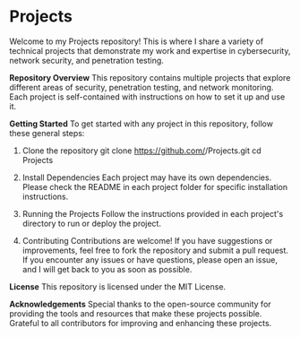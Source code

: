 # Projects
Welcome to my Projects repository! This is where I share a variety of technical projects that demonstrate my work and expertise in cybersecurity, network security, and penetration testing.

**Repository Overview**
This repository contains multiple projects that explore different areas of security, penetration testing, and network monitoring. Each project is self-contained with instructions on how to set it up and use it.

**Getting Started**
To get started with any project in this repository, follow these general steps:

1. Clone the repository
   git clone https://github.com/<your-username>/Projects.git
   cd Projects

2. Install Dependencies
Each project may have its own dependencies. Please check the README in each project folder for specific installation instructions.

3. Running the Projects
Follow the instructions provided in each project's directory to run or deploy the project.

4. Contributing
Contributions are welcome! If you have suggestions or improvements, feel free to fork the repository and submit a pull request. If you encounter any issues or have questions, please open an issue, and I will get back to you as soon as possible.

**License**
This repository is licensed under the MIT License.

**Acknowledgements**
Special thanks to the open-source community for providing the tools and resources that make these projects possible.
Grateful to all contributors for improving and enhancing these projects.
